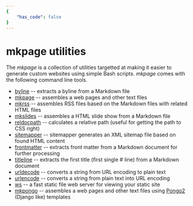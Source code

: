 ```yaml
---
{
    "has_code": false
}
---
```


# mkpage utilities

The _mkpage_ is a collection of utilities targetted at making it easier to generate
custom websites using simple Bash scripts.  _mkpage_ comes with the following command
line tools.

+ [byline](byline.html) -- extracts a byline from a Markdown file
+ [mkpage](mkpage.html) -- assembles a web pages and other text files
+ [mkrss](mkrss.html) -- assembles RSS files based on the Markdown files with related HTML files
+ [mkslides](mkslides.html) -- assembles a HTML slide show from a Markdown file
+ [reldocpath](reldocpath.html) -- calculates a relative path (useful for getting the path to CSS right)
+ [sitemapper](sitemapper.html) -- sitemapper generates an XML sitemap file based on found HTML content
+ [frontmatter](frontmatter.html) -- extracts front matter from a Markdown document for further processing
+ [titleline](titleline.html) -- extracts the first title (first single # line) from a Markdown document
+ [urldecode](urldecode.html) -- converts a string from URL encoding to plain text
+ [urlencode](urlencode.html) -- converts a string from plain text into URL encoding
+ [ws](ws.html) -- a fast static file web server for viewing your static site
+ [mkpongo](mkpongo.html) -- assembles a web pages and other text files using [Pongo2](https://github.com/flosch/pongo2) (Django like) templates

